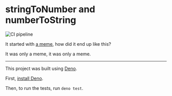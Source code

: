 # stringToNumber and numberToString

![CI pipeline](https://github.com/conradthegray/strings-and-numbers/actions/workflows/ci.yml/badge.svg)

It started with [a meme](https://imgur.com/a/8OErRdv), how did it end up like
this?

It was only a meme, it was only a meme.

---

This project was built using [Deno](https://deno.com/).

First,
[install Deno](https://docs.deno.com/runtime/getting_started/installation/).

Then, to run the tests, run `deno test`.
